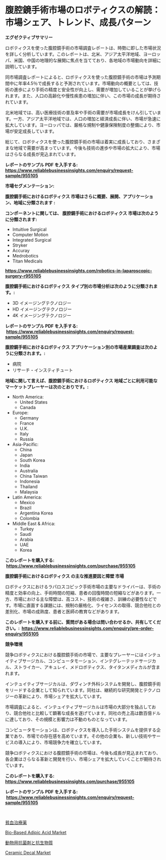 <p><h1>腹腔鏡手術市場のロボティクスの解読：市場シェア、トレンド、成長パターン</h1></p><p><strong>エグゼクティブサマリー</strong></p>
<p><p>ロボティクスを使った腹腔鏡手術の市場調査レポートは、時勢に即した市場状況を詳しく分析しています。このレポートは、北米、アジア太平洋地域、ヨーロッパ、米国、中国の地理的な展開に焦点を当てており、各地域の市場動向を詳細に説明しています。</p><p>同市場調査レポートによると、ロボティクスを使った腹腔鏡手術の市場は予測期間中に年率4.5％で成長すると予測されています。市場動向の概要としては、技術の進歩により手術の精度と安全性が向上し、需要が増加していることが挙げられます。また、人口の高齢化や慢性疾患の増加に伴い、この市場の成長が期待されています。</p><p>北米地域では、高い医療技術の普及率や手術の需要が市場成長をけん引しています。一方、アジア太平洋地域では、人口の増加と経済成長に伴い、市場が急速に拡大しています。ヨーロッパでは、厳格な規制や健康保険制度の整備により、市場が安定成長しています。</p><p>総じて、ロボティクスを使った腹腔鏡手術の市場は着実に成長しており、さまざまな地域で需要が高まっています。今後も技術の進歩や市場の拡大により、市場はさらなる成長が見込まれています。</p></p>
<p><strong>レポートのサンプル PDF を入手する: <a href="https://www.reliablebusinessinsights.com/enquiry/request-sample/955105">https://www.reliablebusinessinsights.com/enquiry/request-sample/955105</a></strong></p>
<p><strong>市場セグメンテーション:</strong></p>
<p><strong> 腹腔鏡手術におけるロボティクス 市場はさらに概要、展開、アプリケーション、地域に分類されます :</strong></p>
<p><strong>コンポーネントに関しては、 腹腔鏡手術におけるロボティクス 市場は次のように分類されます: &nbsp;</strong></p>
<p><ul><li>Intuitive Surgical</li><li>Computer Motion</li><li>Integrated Surgical</li><li>Stryker</li><li>Accuray</li><li>Medrobotics</li><li>Titan Medicals</li></ul></p>
<p><strong><a href="https://www.reliablebusinessinsights.com/robotics-in-laparoscopic-surgery-r955105">https://www.reliablebusinessinsights.com/robotics-in-laparoscopic-surgery-r955105</a></strong></p>
<p><strong> 腹腔鏡手術におけるロボティクス タイプ別の市場分析は次のように分類されます。:</strong></p>
<p><ul><li>3D イメージングテクノロジー</li><li>HD イメージングテクノロジー</li><li>4K イメージングテクノロジー</li></ul></p>
<p><strong>レポートのサンプル PDF を入手する: &nbsp;<a href="https://www.reliablebusinessinsights.com/enquiry/request-sample/955105">https://www.reliablebusinessinsights.com/enquiry/request-sample/955105</a></strong></p>
<p><strong> 腹腔鏡手術におけるロボティクス アプリケーション別の市場産業調査は次のように分類されます。:</strong></p>
<p><ul><li>病院</li><li>リサーチ・インスティチュート</li></ul></p>
<p><strong>地域に関して言えば、腹腔鏡手術におけるロボティクス 地域ごとに利用可能なマーケットプレーヤーは次のとおりです。:</strong></p>
<p><ul>
    <li>
        North America:
        <ul>
            <li>United States</li>
            <li>Canada</li>
        </ul>
    </li>
    <li>
        Europe:
        <ul>
            <li>Germany</li>
            <li>France</li>
            <li>U.K.</li>
            <li>Italy</li>
            <li>Russia</li>
        </ul>
    </li>
    <li>
        Asia-Pacific:
        <ul>
            <li>China</li>
            <li>Japan</li>
            <li>South Korea</li>
            <li>India</li>
            <li>Australia</li>
            <li>China Taiwan</li>
            <li>Indonesia</li>
            <li>Thailand</li>
            <li>Malaysia</li>
        </ul>
    </li>
    <li>
        Latin America:
        <ul>
            <li>Mexico</li>
            <li>Brazil</li>
            <li>Argentina Korea</li>
            <li>Colombia</li>
        </ul>
    </li>
    <li>
        Middle East & Africa:
        <ul>
            <li>Turkey</li>
            <li>Saudi</li>
            <li>Arabia</li>
            <li>UAE</li>
            <li>Korea</li>
        </ul>
    </li>
    </ul></p>
<p><strong>このレポートを購入する: &nbsp;<a href="https://www.reliablebusinessinsights.com/purchase/955105">https://www.reliablebusinessinsights.com/purchase/955105</a></strong></p>
<p><strong>腹腔鏡手術におけるロボティクス の主な推進要因と障壁 市場</strong></p>
<p><p>ロボティクスにおけるラパロスコピック手術市場の主要なドライバーは、手術の精度と効率の向上、手術時間の短縮、患者の回復時間の短縮などがあります。一方、市場における主な障壁は、高コスト、技術の複雑さ、訓練の必要性などです。市場に直面する課題には、規制の厳格化、ライセンスの取得、競合他社との差別化、市場の成熟度、患者と医師の教育などがあります。</p></p>
<p><strong>このレポートを購入する前に、質問がある場合は問い合わせるか、共有してください。:&nbsp; <a href="https://www.reliablebusinessinsights.com/enquiry/pre-order-enquiry/955105">https://www.reliablebusinessinsights.com/enquiry/pre-order-enquiry/955105</a></strong></p>
<p><strong>競争環境</strong></p>
<p><p>競争ロボティクスにおける腹腔鏡手術の市場で、主要なプレーヤーにはインテュイティブサージカル、コンピュータモーション、インテグレーテッドサージカル、ストライカー、アキュレイ、メドロボティクス、タイタンメディカルが含まれます。</p><p>インテュイティブサージカルは、ダヴィンチ外科システムを開発し、腹腔鏡手術をリードする企業として知られています。同社は、継続的な研究開発とテクノロジーの革新により、市場シェアを拡大しています。</p><p>市場調査によると、インテュイティブサージカルは市場の大部分を独占しており、競合他社と比較して顕著な成長を遂げています。同社の売上高は数百億ドルに達しており、その規模と影響力は不動のものとなっています。</p><p>コンピュータモーションは、ロボティクスを導入した手術システムを提供する企業であり、市場での存在感を高めています。その他の企業も、新しい技術やサービスの導入により、市場競争力を確立しています。</p><p>競争ロボティクスにおける腹腔鏡手術の市場は、今後も成長が見込まれており、各企業はさらなる革新と開発を行い、市場シェアを拡大していくことが期待されています。</p></p>
<p><strong>このレポートを購入する: &nbsp; <a href="https://www.reliablebusinessinsights.com/purchase/955105">https://www.reliablebusinessinsights.com/purchase/955105</a></strong></p>
<p><strong>レポートのサンプル PDF を入手する: &nbsp;<a href="https://www.reliablebusinessinsights.com/enquiry/request-sample/955105">https://www.reliablebusinessinsights.com/enquiry/request-sample/955105</a></strong><strong></strong></p>
<p>&nbsp;</p>
<p><p><a href="https://github.com/RandallRunte2023/Market-Research-Report-List-1/blob/main/265049684220.md">貧血治療薬</a></p><p><a href="https://github.com/marthawweekle/Market-Research-Report-List-1/blob/main/bio-based-adipic-acid-market.md">Bio-Based Adipic Acid Market</a></p><p><a href="https://github.com/SkylarDaniel70/Market-Research-Report-List-1/blob/main/668471584221.md">動物用抗菌剤と抗生物質</a></p><p><a href="https://github.com/SheilaBruen2023/Market-Research-Report-List-1/blob/main/ceramic-decal-market.md">Ceramic Decal Market</a></p></p>